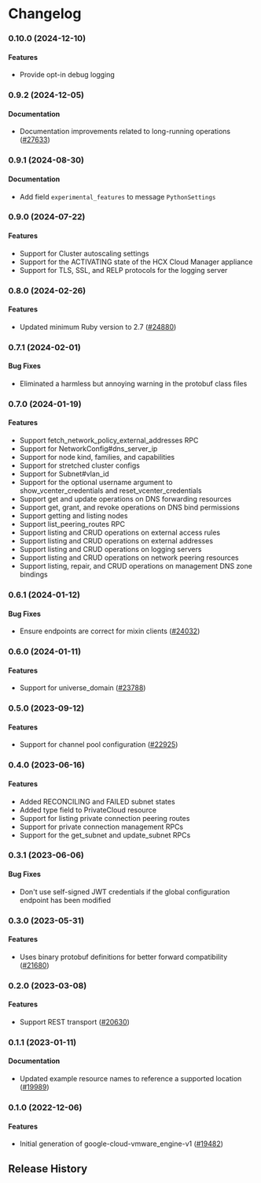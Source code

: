 # Changelog

### 0.10.0 (2024-12-10)

#### Features

* Provide opt-in debug logging 

### 0.9.2 (2024-12-05)

#### Documentation

* Documentation improvements related to long-running operations ([#27633](https://github.com/googleapis/google-cloud-ruby/issues/27633)) 

### 0.9.1 (2024-08-30)

#### Documentation

* Add field `experimental_features` to message `PythonSettings` 

### 0.9.0 (2024-07-22)

#### Features

* Support for Cluster autoscaling settings 
* Support for the ACTIVATING state of the HCX Cloud Manager appliance 
* Support for TLS, SSL, and RELP protocols for the logging server 

### 0.8.0 (2024-02-26)

#### Features

* Updated minimum Ruby version to 2.7 ([#24880](https://github.com/googleapis/google-cloud-ruby/issues/24880)) 

### 0.7.1 (2024-02-01)

#### Bug Fixes

* Eliminated a harmless but annoying warning in the protobuf class files 

### 0.7.0 (2024-01-19)

#### Features

* Support fetch_network_policy_external_addresses RPC 
* Support for NetworkConfig#dns_server_ip 
* Support for node kind, families, and capabilities 
* Support for stretched cluster configs 
* Support for Subnet#vlan_id 
* Support for the optional username argument to show_vcenter_credentials and reset_vcenter_credentials 
* Support get and update operations on DNS forwarding resources 
* Support get, grant, and revoke operations on DNS bind permissions 
* Support getting and listing nodes 
* Support list_peering_routes RPC 
* Support listing and CRUD operations on external access rules 
* Support listing and CRUD operations on external addresses 
* Support listing and CRUD operations on logging servers 
* Support listing and CRUD operations on network peering resources 
* Support listing, repair, and CRUD operations on management DNS zone bindings 

### 0.6.1 (2024-01-12)

#### Bug Fixes

* Ensure endpoints are correct for mixin clients ([#24032](https://github.com/googleapis/google-cloud-ruby/issues/24032)) 

### 0.6.0 (2024-01-11)

#### Features

* Support for universe_domain ([#23788](https://github.com/googleapis/google-cloud-ruby/issues/23788)) 

### 0.5.0 (2023-09-12)

#### Features

* Support for channel pool configuration ([#22925](https://github.com/googleapis/google-cloud-ruby/issues/22925)) 

### 0.4.0 (2023-06-16)

#### Features

* Added RECONCILING and FAILED subnet states 
* Added type field to PrivateCloud resource 
* Support for listing private connection peering routes 
* Support for private connection management RPCs 
* Support for the get_subnet and update_subnet RPCs 

### 0.3.1 (2023-06-06)

#### Bug Fixes

* Don't use self-signed JWT credentials if the global configuration endpoint has been modified 

### 0.3.0 (2023-05-31)

#### Features

* Uses binary protobuf definitions for better forward compatibility ([#21680](https://github.com/googleapis/google-cloud-ruby/issues/21680)) 

### 0.2.0 (2023-03-08)

#### Features

* Support REST transport ([#20630](https://github.com/googleapis/google-cloud-ruby/issues/20630)) 

### 0.1.1 (2023-01-11)

#### Documentation

* Updated example resource names to reference a supported location ([#19989](https://github.com/googleapis/google-cloud-ruby/issues/19989)) 

### 0.1.0 (2022-12-06)

#### Features

* Initial generation of google-cloud-vmware_engine-v1 ([#19482](https://github.com/googleapis/google-cloud-ruby/issues/19482)) 

## Release History
